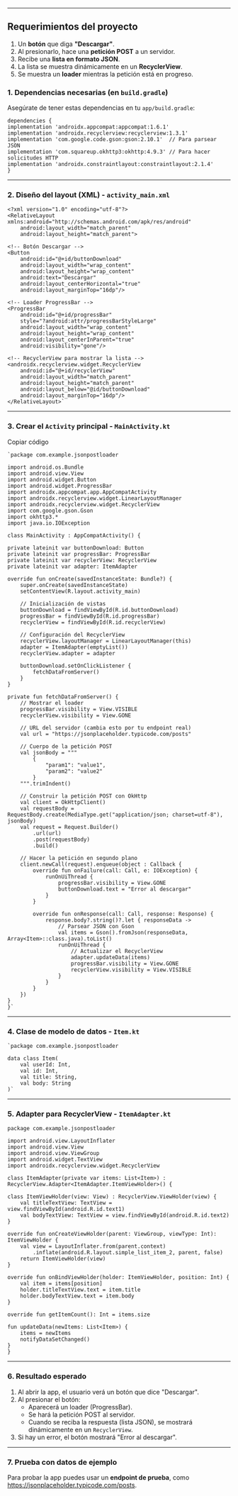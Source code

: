 
----------

## Requerimientos del proyecto

1.  Un **botón** que diga **"Descargar"**.
2.  Al presionarlo, hace una **petición POST** a un servidor.
3.  Recibe una **lista en formato JSON**.
4.  La lista se muestra dinámicamente en un **RecyclerView**.
5.  Se muestra un **loader** mientras la petición está en progreso.

### 1. Dependencias necesarias (en `build.gradle`)

Asegúrate de tener estas dependencias en tu `app/build.gradle`:

	dependencies {
    implementation 'androidx.appcompat:appcompat:1.6.1'
    implementation 'androidx.recyclerview:recyclerview:1.3.1'
    implementation 'com.google.code.gson:gson:2.10.1'  // Para parsear JSON
	implementation 'com.squareup.okhttp3:okhttp:4.9.3' // Para hacer solicitudes HTTP
	implementation 'androidx.constraintlayout:constraintlayout:2.1.4'
	}

----------

### 2. Diseño del layout (XML) - `activity_main.xml`


	<?xml version="1.0" encoding="utf-8"?>
	<RelativeLayout xmlns:android="http://schemas.android.com/apk/res/android"
	    android:layout_width="match_parent"
	    android:layout_height="match_parent">

    <!-- Botón Descargar -->
    <Button
        android:id="@+id/buttonDownload"
        android:layout_width="wrap_content"
        android:layout_height="wrap_content"
        android:text="Descargar"
        android:layout_centerHorizontal="true"
        android:layout_marginTop="16dp"/>

    <!-- Loader ProgressBar -->
    <ProgressBar
        android:id="@+id/progressBar"
        style="?android:attr/progressBarStyleLarge"
        android:layout_width="wrap_content"
        android:layout_height="wrap_content"
        android:layout_centerInParent="true"
        android:visibility="gone"/>

    <!-- RecyclerView para mostrar la lista -->
    <androidx.recyclerview.widget.RecyclerView
        android:id="@+id/recyclerView"
        android:layout_width="match_parent"
        android:layout_height="match_parent"
        android:layout_below="@id/buttonDownload"
        android:layout_marginTop="16dp"/>
	</RelativeLayout>` 

----------

### 3. Crear el `Activity` principal - `MainActivity.kt`


Copiar código

	`package com.example.jsonpostloader

	import android.os.Bundle
	import android.view.View
	import android.widget.Button
	import android.widget.ProgressBar
	import androidx.appcompat.app.AppCompatActivity
	import androidx.recyclerview.widget.LinearLayoutManager
	import androidx.recyclerview.widget.RecyclerView
	import com.google.gson.Gson
	import okhttp3.*
	import java.io.IOException
	
	class MainActivity : AppCompatActivity() {

    private lateinit var buttonDownload: Button
    private lateinit var progressBar: ProgressBar
    private lateinit var recyclerView: RecyclerView
    private lateinit var adapter: ItemAdapter

    override fun onCreate(savedInstanceState: Bundle?) {
        super.onCreate(savedInstanceState)
        setContentView(R.layout.activity_main)

        // Inicialización de vistas
        buttonDownload = findViewById(R.id.buttonDownload)
        progressBar = findViewById(R.id.progressBar)
        recyclerView = findViewById(R.id.recyclerView)

        // Configuración del RecyclerView
        recyclerView.layoutManager = LinearLayoutManager(this)
        adapter = ItemAdapter(emptyList())
        recyclerView.adapter = adapter

        buttonDownload.setOnClickListener {
            fetchDataFromServer()
        }
    }

    private fun fetchDataFromServer() {
        // Mostrar el loader
        progressBar.visibility = View.VISIBLE
        recyclerView.visibility = View.GONE

        // URL del servidor (cambia esto por tu endpoint real)
        val url = "https://jsonplaceholder.typicode.com/posts"

        // Cuerpo de la petición POST
        val jsonBody = """
            {
                "param1": "value1",
                "param2": "value2"
            }
        """.trimIndent()

        // Construir la petición POST con OkHttp
        val client = OkHttpClient()
        val requestBody = RequestBody.create(MediaType.get("application/json; charset=utf-8"), jsonBody)
        val request = Request.Builder()
            .url(url)
            .post(requestBody)
            .build()

        // Hacer la petición en segundo plano
        client.newCall(request).enqueue(object : Callback {
            override fun onFailure(call: Call, e: IOException) {
                runOnUiThread {
                    progressBar.visibility = View.GONE
                    buttonDownload.text = "Error al descargar"
                }
            }

            override fun onResponse(call: Call, response: Response) {
                response.body?.string()?.let { responseData ->
                    // Parsear JSON con Gson
                    val items = Gson().fromJson(responseData, Array<Item>::class.java).toList()
                    runOnUiThread {
                        // Actualizar el RecyclerView
                        adapter.updateData(items)
                        progressBar.visibility = View.GONE
                        recyclerView.visibility = View.VISIBLE
                    }
                }
            }
        })
    }
	}` 

----------

### 4. Clase de modelo de datos - `Item.kt`

	`package com.example.jsonpostloader

	data class Item(
	    val userId: Int,
	    val id: Int,
	    val title: String,
	    val body: String
	)` 

----------

### 5. Adapter para RecyclerView - `ItemAdapter.kt`


	package com.example.jsonpostloader

	import android.view.LayoutInflater
	import android.view.View
	import android.view.ViewGroup
	import android.widget.TextView
	import androidx.recyclerview.widget.RecyclerView

	class ItemAdapter(private var items: List<Item>) : RecyclerView.Adapter<ItemAdapter.ItemViewHolder>() {

    class ItemViewHolder(view: View) : RecyclerView.ViewHolder(view) {
        val titleTextView: TextView = view.findViewById(android.R.id.text1)
        val bodyTextView: TextView = view.findViewById(android.R.id.text2)
    }

    override fun onCreateViewHolder(parent: ViewGroup, viewType: Int): ItemViewHolder {
        val view = LayoutInflater.from(parent.context)
            .inflate(android.R.layout.simple_list_item_2, parent, false)
        return ItemViewHolder(view)
    }

    override fun onBindViewHolder(holder: ItemViewHolder, position: Int) {
        val item = items[position]
        holder.titleTextView.text = item.title
        holder.bodyTextView.text = item.body
    }

    override fun getItemCount(): Int = items.size

    fun updateData(newItems: List<Item>) {
        items = newItems
        notifyDataSetChanged()
    }
	}

----------

### 6. Resultado esperado

1.  Al abrir la app, el usuario verá un botón que dice "Descargar".
2.  Al presionar el botón:
    -   Aparecerá un loader (ProgressBar).
    -   Se hará la petición POST al servidor.
    -   Cuando se reciba la respuesta (lista JSON), se mostrará dinámicamente en un `RecyclerView`.
3.  Si hay un error, el botón mostrará "Error al descargar".

----------

### 7. Prueba con datos de ejemplo

Para probar la app puedes usar un **endpoint de prueba**, como https://jsonplaceholder.typicode.com/posts.
